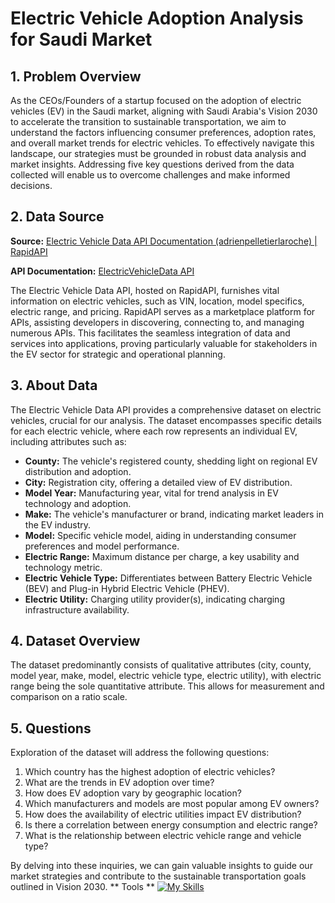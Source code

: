 # Electric Vehicle Adoption Analysis for Saudi Market

## 1. Problem Overview

As the CEOs/Founders of a startup focused on the adoption of electric vehicles (EV) in the Saudi market, aligning with Saudi Arabia's Vision 2030 to accelerate the transition to sustainable transportation, we aim to understand the factors influencing consumer preferences, adoption rates, and overall market trends for electric vehicles. To effectively navigate this landscape, our strategies must be grounded in robust data analysis and market insights. Addressing five key questions derived from the data collected will enable us to overcome challenges and make informed decisions.

## 2. Data Source

**Source:** [Electric Vehicle Data API Documentation (adrienpelletierlaroche) | RapidAPI](https://rapidapi.com)

**API Documentation:** [ElectricVehicleData API](https://electric-vehicle-data-documentation.netlify.app)

The Electric Vehicle Data API, hosted on RapidAPI, furnishes vital information on electric vehicles, such as VIN, location, model specifics, electric range, and pricing. RapidAPI serves as a marketplace platform for APIs, assisting developers in discovering, connecting to, and managing numerous APIs. This facilitates the seamless integration of data and services into applications, proving particularly valuable for stakeholders in the EV sector for strategic and operational planning.

## 3. About Data

The Electric Vehicle Data API provides a comprehensive dataset on electric vehicles, crucial for our analysis. The dataset encompasses specific details for each electric vehicle, where each row represents an individual EV, including attributes such as:

- **County:** The vehicle's registered county, shedding light on regional EV distribution and adoption.
- **City:** Registration city, offering a detailed view of EV distribution.
- **Model Year:** Manufacturing year, vital for trend analysis in EV technology and adoption.
- **Make:** The vehicle's manufacturer or brand, indicating market leaders in the EV industry.
- **Model:** Specific vehicle model, aiding in understanding consumer preferences and model performance.
- **Electric Range:** Maximum distance per charge, a key usability and technology metric.
- **Electric Vehicle Type:** Differentiates between Battery Electric Vehicle (BEV) and Plug-in Hybrid Electric Vehicle (PHEV).
- **Electric Utility:** Charging utility provider(s), indicating charging infrastructure availability.

## 4. Dataset Overview

The dataset predominantly consists of qualitative attributes (city, county, model year, make, model, electric vehicle type, electric utility), with electric range being the sole quantitative attribute. This allows for measurement and comparison on a ratio scale.

## 5. Questions

Exploration of the dataset will address the following questions:

1. Which country has the highest adoption of electric vehicles?
2. What are the trends in EV adoption over time?
3. How does EV adoption vary by geographic location?
4. Which manufacturers and models are most popular among EV owners?
5. How does the availability of electric utilities impact EV distribution?
6. Is there a correlation between energy consumption and electric range?
7. What is the relationship between electric vehicle range and vehicle type?

By delving into these inquiries, we can gain valuable insights to guide our market strategies and contribute to the sustainable transportation goals outlined in Vision 2030.
** Tools **
[![My Skills](https://skillicons.dev/icons?i=aws,gcp,azure,react,vue,flutter&perline=3)](https://skillicons.dev)
